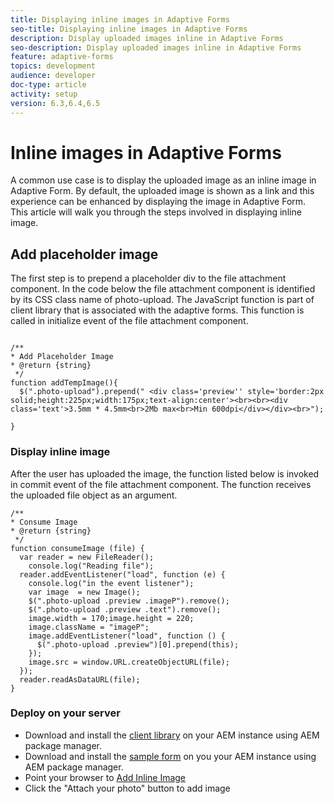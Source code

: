 ```yaml
---
title: Displaying inline images in Adaptive Forms
seo-title: Displaying inline images in Adaptive Forms
description: Display uploaded images inline in Adaptive Forms
seo-description: Display uploaded images inline in Adaptive Forms
feature: adaptive-forms
topics: development
audience: developer
doc-type: article
activity: setup
version: 6.3,6.4,6.5
---
```


# Inline images in Adaptive Forms

A common use case is to display the uploaded image as an inline image in Adaptive Form. By default, the uploaded image is shown as a link and this experience can be enhanced by displaying the image in Adaptive Form. This article will walk you through the steps involved in displaying inline image.

## Add placeholder image

The first step is to prepend a placeholder div to the file attachment component. In the code below the file attachment component is identified by its CSS class name of photo-upload. The JavaScript function is part of client library that is associated with the adaptive forms. This function is called in initialize event of the file attachment component.

```javascript{.line-numbers}

/**
* Add Placeholder Image
* @return {string} 
 */
function addTempImage(){
  $(".photo-upload").prepend(" <div class='preview'' style='border:2px solid;height:225px;width:175px;text-align:center'><br><br><div class='text'>3.5mm * 4.5mm<br>2Mb max<br>Min 600dpi</div></div><br>");

}

```

### Display inline image

After the user has uploaded the image, the function listed below is invoked in commit event of the file attachment component. The function receives the uploaded file object as an argument.

```javascript{.line-numbers}
/**
* Consume Image
* @return {string} 
 */
function consumeImage (file) {
  var reader = new FileReader();
    console.log("Reading file");
  reader.addEventListener("load", function (e) {
    console.log("in the event listener");
    var image  = new Image();
    $(".photo-upload .preview .imageP").remove();
    $(".photo-upload .preview .text").remove();
    image.width = 170;image.height = 220;
    image.className = "imageP";
    image.addEventListener("load", function () {
      $(".photo-upload .preview")[0].prepend(this);
    });
    image.src = window.URL.createObjectURL(file);
  });
  reader.readAsDataURL(file); 
}

```

### Deploy on your server

* Download and install the [client library](assets/inline-image-client-library.zip) on your AEM instance using AEM package manager.
* Download and install the [sample form](assets/inline-image-af.zip) on you your AEM instance using AEM package manager.
* Point your browser to [Add Inline Image](http://localhost:4502/content/dam/formsanddocuments/addinlineimage/jcr:content?wcmmode=disabled)
* Click the "Attach your photo" button to add image